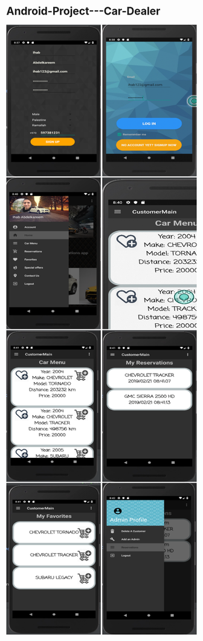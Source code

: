 # Android-Project---Car-Dealer
<img src="https://github.com/ihababdelkareem/Android-Project---Car-Dealer/blob/master/pics/1.png" width="250" height="400"/> <img src="https://github.com/ihababdelkareem/Android-Project---Car-Dealer/blob/master/pics/2.png" width="250" height="400"/>  <img src="https://github.com/ihababdelkareem/Android-Project---Car-Dealer/blob/master/pics/3.png" width="250" height="400"/> 
<img src="https://github.com/ihababdelkareem/Android-Project---Car-Dealer/blob/master/pics/4.png" width="250" height="400"/> <img src="https://github.com/ihababdelkareem/Android-Project---Car-Dealer/blob/master/pics/5.png" width="250" height="400"/>  <img src="https://github.com/ihababdelkareem/Android-Project---Car-Dealer/blob/master/pics/6.png" width="250" height="400"/> 
<img src="https://github.com/ihababdelkareem/Android-Project---Car-Dealer/blob/master/pics/7.png" width="250" height="400"/> <img src="https://github.com/ihababdelkareem/Android-Project---Car-Dealer/blob/master/pics/8.png" width="250" height="400"/> 
